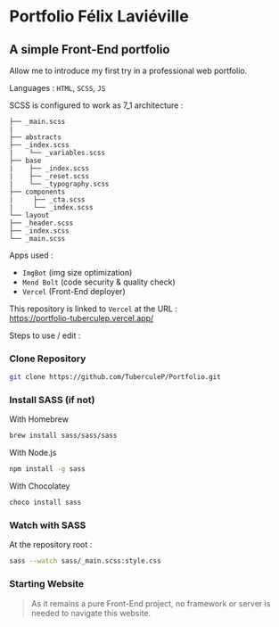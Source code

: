 # Portfolio Félix Laviéville 
## A simple Front-End portfolio

Allow me to introduce my first try in a professional web portfolio.

Languages : `HTML`, `SCSS`, `JS`

SCSS is configured to work as 7_1 architecture :
```
├── _main.scss
|
├── abstracts
├── _index.scss
|    └── _variables.scss
├── base
|    ├── _index.scss
|    ├── _reset.scss
|    └── _typography.scss
├── components
|     ├── _cta.scss
|     └── _index.scss
└── layout
├── _header.scss
├── _index.scss
└── _main.scss
```

Apps used :
- `ImgBot` (img size optimization)
- `Mend Bolt` (code security & quality check)
- `Vercel` (Front-End deployer)

This repository is linked to `Vercel` at the URL :<br> https://portfolio-tuberculep.vercel.app/


Steps to use / edit :

### Clone Repository
```sh
git clone https://github.com/TuberculeP/Portfolio.git
```
### Install SASS (if not)

With Homebrew
```sh
brew install sass/sass/sass
```
With Node.js
```sh
npm install -g sass
```
With Chocolatey
```sh
choco install sass
```

### Watch with SASS

At the repository root :
```sh
sass --watch sass/_main.scss:style.css
```
### Starting Website

> As it remains a pure Front-End project, no framework or server is needed to navigate this website.